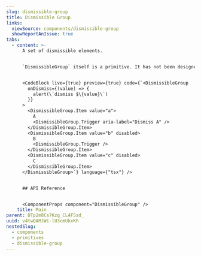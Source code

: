 ```yaml
---
slug: dismissible-group
title: Dismissible Group
links:
  viewSource: components/dismissible-group
  showReportAnIssue: true
tabs:
  - content: >-
      A set of dismissible elements.


      `DismissibleGroup` itself is a primitive. It has not been designed so it should not be used out-of-the-box as a user facing component. Test the component is accessible depending on each implementation use case.


      <CodeBlock live={true} preview={true} code={`<DismissibleGroup
        onDismiss={(value) => {
          alert(\`dismiss $\{value}\`)
        }}
      >
        <DismissibleGroup.Item value="a">
          A
          <DismissibleGroup.Trigger aria-label="Dismiss A" />
        </DismissibleGroup.Item>
        <DismissibleGroup.Item value="b" disabled>
          B
          <DismissibleGroup.Trigger />
        </DismissibleGroup.Item>
        <DismissibleGroup.Item value="c" disabled>
          C
        </DismissibleGroup.Item>
      </DismissibleGroup>`} language={"tsx"} />


      ## API Reference


      <ComponentProps component="DismissibleGroup" />
    title: Main
parent: DTp2m8Cs7Kzg_CL4F5zd_
uuid: v4twQAMJWi-lU3cmUkxKh
nestedSlug:
  - components
  - primitives
  - dismissible-group
---
```

